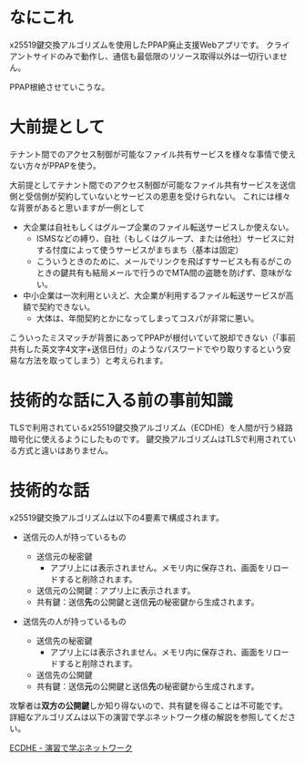 # なにこれ
x25519鍵交換アルゴリズムを使用したPPAP廃止支援Webアプリです。
クライアントサイドのみで動作し、通信も最低限のリソース取得以外は一切行いません。

PPAP根絶させていこうな。

# 大前提として
テナント間でのアクセス制御が可能なファイル共有サービスを様々な事情で使えない方々がPPAPを使う。

大前提としてテナント間でのアクセス制御が可能なファイル共有サービスを送信側と受信側が契約していないとサービスの恩恵を受けられない。
これには様々な背景があると思いますが一例として

- 大企業は自社もしくはグループ企業のファイル転送サービスしか使えない。
    - ISMSなどの縛り、自社（もしくはグループ、または他社）サービスに対する忖度によって使うサービスがまちまち（基本は固定）
    - こういうときのために、メールでリンクを飛ばすサービスも有るがこのときの鍵共有も結局メールで行うのでMTA間の盗聴を防げず、意味がない。
- 中小企業は一次利用といえど、大企業が利用するファイル転送サービスが高額で契約できない。
    - 大体は、年間契約とかになってしまってコスパが非常に悪い。

こういったミスマッチが背景にあってPPAPが根付いていて脱却できない（「事前共有した英文字4文字+送信日付」のようなパスワードでやり取りするという安易な方法を取ってしまう）と考えられます。

# 技術的な話に入る前の事前知識
TLSで利用されているx25519鍵交換アルゴリズム（ECDHE）を人間が行う経路暗号化に使えるようにしたものです。
鍵交換アルゴリズムはTLSで利用されている方式と違いはありません。

# 技術的な話
x25519鍵交換アルゴリズムは以下の4要素で構成されます。

- 送信元の人が持っているもの
    - 送信元の秘密鍵
        - アプリ上には表示されません。メモリ内に保存され、画面をリロードすると削除されます。
    - 送信元の公開鍵：アプリ上に表示されます。
    - 共有鍵：送信**先**の公開鍵と送信**元**の秘密鍵から生成されます。

- 送信先の人が持っているもの
    - 送信先の秘密鍵
        - アプリ上には表示されません。メモリ内に保存され、画面をリロードすると削除されます。
    - 送信先の公開鍵
    - 共有鍵：送信**元**の公開鍵と送信**先**の秘密鍵から生成されます。

攻撃者は**双方の公開鍵**しか知り得ないので、共有鍵を得ることは不可能です。
詳細なアルゴリズムは以下の演習で学ぶネットワーク様の解説を参照してください。

[ECDHE - 演習で学ぶネットワーク](https://net-skills.net/2023/02/26/wd-ecdhe/)
